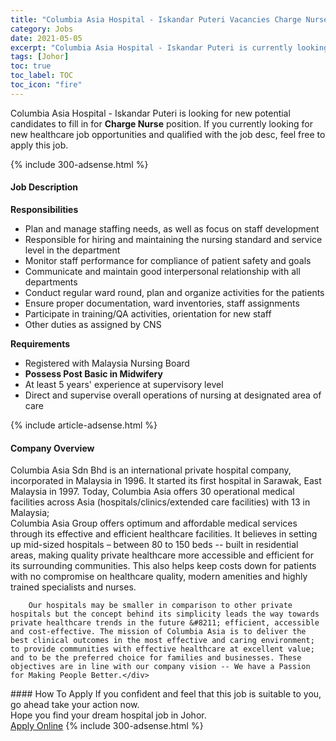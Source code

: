 ```yaml
---
title: "Columbia Asia Hospital - Iskandar Puteri Vacancies Charge Nurse" 
category: Jobs 
date: 2021-05-05 
excerpt: "Columbia Asia Hospital - Iskandar Puteri is currently looking for suitable person to fill in the Charge Nurse which positioned at Johor" 
tags: [Johor] 
toc: true 
toc_label: TOC 
toc_icon: "fire" 
--- 
```


<p>Columbia Asia Hospital - Iskandar Puteri is looking for new potential candidates to fill in for <b>Charge Nurse</b> position. If you currently looking for new healthcare job opportunities and qualified with the job desc, feel free to apply this job.
</p>{% include 300-adsense.html %} 
<div><div><h4>Job Description</h4></div><div><div><span><div><div><b>Responsibilities</b></div><ul><li>Plan and manage staffing needs, as well as focus on staff development</li><li>Responsible for hiring and maintaining the nursing standard and service level in the department</li><li>Monitor staff performance for compliance of patient safety and goals</li><li>Communicate and maintain good interpersonal relationship with all departments</li><li>Conduct regular ward round, plan and organize activities for the patients</li><li>Ensure proper documentation, ward inventories, staff assignments</li><li>Participate in training/QA activities, orientation for new staff</li><li>Other duties as assigned by CNS</li></ul><div><strong>Requirements</strong></div><ul><li>Registered with Malaysia Nursing Board</li><li><strong>Possess Post Basic in Midwifery</strong></li><li>At least 5 years' experience at supervisory level</li><li>Direct and supervise overall operations of nursing at designated area of care</li></ul></div></span></div></div></div> 
{% include article-adsense.html %} 
<div><div><h4>Company Overview</h4></div><div><div><span><div><div>
<div>
<div>
			Columbia Asia Sdn Bhd is an international private hospital company, incorporated in Malaysia in 1996. It started its first hospital in Sarawak, East Malaysia in 1997. Today, Columbia Asia offers 30 operational medical facilities across Asia (hospitals/clinics/extended care facilities) with 13 in Malaysia;</div>
<div>
			Columbia Asia Group offers optimum and affordable medical services through its effective and efficient healthcare facilities. It believes in setting up mid-sized hospitals &#8211; between 80 to 150 beds -- built in residential areas, making quality private healthcare more accessible and efficient for its surrounding communities. This also helps keep costs down for patients with no compromise on healthcare quality, modern amenities and highly trained specialists and nurses.</div>
		
		Our hospitals may be smaller in comparison to other private hospitals but the concept behind its simplicity leads the way towards private healthcare trends in the future &#8211; efficient, accessible and cost-effective. The mission of Columbia Asia is to deliver the best clinical outcomes in the most effective and caring environment; to provide communities with effective healthcare at excellent value; and to be the preferred choice for families and businesses. These objectives are in line with our company vision -- We have a Passion for Making People Better.</div>
</div></div></span></div></div></div> 
#### How To Apply 
If you confident and feel that this job is suitable to you, go ahead take your action now. <br/> 
Hope you find your dream hospital job in Johor. <br/> 
<a href="https://www.jobstreet.com.my/en/job/charge-nurse-4540816?jobId=jobstreet-my-job-4540816" class="btn btn--warning" target="_blank" rel="nofollow noopenner">Apply Online</a> 
{% include 300-adsense.html %} 